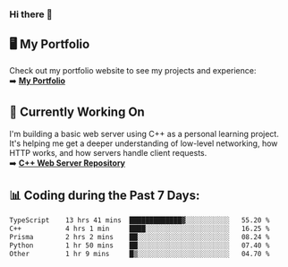 ### Hi there 🌱  

## 🖥️ My Portfolio  
Check out my portfolio website to see my projects and experience:  
➡️ [**My Portfolio**](https://dieg0raf.github.io/)  

## 🚧 Currently Working On  
I'm building a basic web server using C++ as a personal learning project. It's helping me get a deeper understanding of low-level networking, how HTTP works, and how servers handle client requests.  
➡️ [**C++ Web Server Repository**](https://github.com/Dieg0raf/web_server)

## 📊 Coding during the Past 7 Days: 
<!--START_SECTION:waka-->

```txt
TypeScript    13 hrs 41 mins  █████████████▓░░░░░░░░░░░   55.20 %
C++           4 hrs 1 min     ████░░░░░░░░░░░░░░░░░░░░░   16.25 %
Prisma        2 hrs 2 mins    ██░░░░░░░░░░░░░░░░░░░░░░░   08.24 %
Python        1 hr 50 mins    ██░░░░░░░░░░░░░░░░░░░░░░░   07.40 %
Other         1 hr 9 mins     █▒░░░░░░░░░░░░░░░░░░░░░░░   04.70 %
```

<!--END_SECTION:waka-->
<!--
**Dieg0raf/Dieg0raf** is a ✨ _special_ ✨ repository because its `README.md` (this file) appears on your GitHub profile.

Here are some ideas to get you started:

- 🔭 I’m currently working on ...
- 🌱 I’m currently learning ...
- 👯 I’m looking to collaborate on ...
- 🤔 I’m looking for help with ...
- 💬 Ask me about ...
- 📫 How to reach me: ...
- 😄 Pronouns: ...
- ⚡ Fun fact: ...
-->

